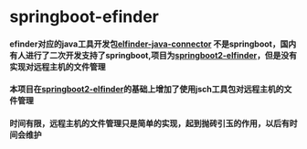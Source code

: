 # springboot-efinder


#### efinder对应的java工具开发包[elfinder-java-connector](https://github.com/trustsystems/elfinder-java-connector) 不是springboot，国内有人进行了二次开发支持了springboot,项目为[springboot2-elfinder](https://gitee.com/boyuan2000cn/springboot2-elfinder#%E6%BC%94%E7%A4%BAdemo)，但是没有实现对远程主机的文件管理
#### 本项目在[springboot2-elfinder](https://gitee.com/boyuan2000cn/springboot2-elfinder#%E6%BC%94%E7%A4%BAdemo)的基础上增加了使用jsch工具包对远程主机的文件管理
#### 时间有限，远程主机的文件管理只是简单的实现，起到抛砖引玉的作用，以后有时间会维护
